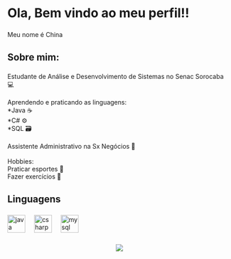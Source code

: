 <h1 align="left">Ola, Bem vindo ao meu perfil!!</h1>

###

<p align="left">Meu nome é China</p>

###

<h2 align="left">Sobre mim:</h2>

###

<p align="left">Estudante de Análise e Desenvolvimento de Sistemas no Senac Sorocaba 💻<br>  <br>Aprendendo e praticando as linguagens:<br>*Java ☕<br>*C# ⚙️<br>*SQL 🗃️<br><br>Assistente Administrativo na Sx Negócios 🏢<br><br>Hobbies:<br>Praticar esportes 🏀<br>Fazer exercícios 💪</p>

###

<h2 align="left">Linguagens</h2>

###

<div align="left">
  <img src="https://cdn.jsdelivr.net/gh/devicons/devicon/icons/java/java-original.svg" height="40" alt="java logo"  />
  <img width="12" />
  <img src="https://cdn.jsdelivr.net/gh/devicons/devicon/icons/csharp/csharp-original.svg" height="40" alt="csharp logo"  />
  <img width="12" />
  <img src="https://cdn.jsdelivr.net/gh/devicons/devicon/icons/mysql/mysql-original.svg" height="40" alt="mysql logo"  />
</div>

###

<div align="center">
  <img src="https://profile-counter.glitch.me/Sampaiodx/count.svg?"  />
</div>

###

  
